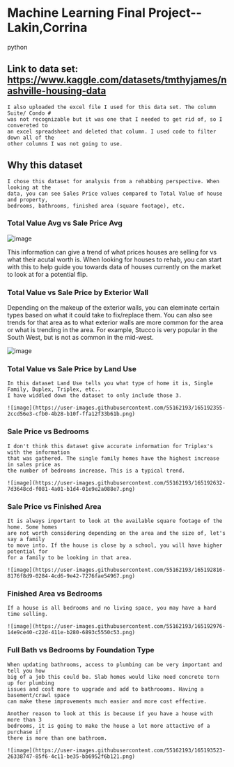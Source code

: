 # Machine Learning Final Project--Lakin,Corrina
python

## Link to data set: https://www.kaggle.com/datasets/tmthyjames/nashville-housing-data

    I also uploaded the excel file I used for this data set. The column Suite/ Condo # 
    was not recognizable but it was one that I needed to get rid of, so I convereted to
    an excel spreadsheet and deleted that column. I used code to filter down all of the
    other columns I was not going to use.
    
## Why this dataset

    I chose this dataset for analysis from a rehabbing perspective. When looking at the 
    data, you can see Sales Price values compared to Total Value of house and property,
    bedrooms, bathrooms, finished area (square footage), etc. 
    
    
### Total Value Avg vs Sale Price Avg

  ![image](https://user-images.githubusercontent.com/55162193/165191493-e4170fea-deea-4681-a4f9-eb832fbc2c15.png)

  This information can give a trend of what prices houses are selling for vs what their
  acutal worth is. When looking for houses to rehab, you can start with this to help
  guide you towards data of houses currently on the market to look at for a potential 
  flip.
  
### Total Value vs Sale Price by Exterior Wall

  Depending on the makeup of the exterior walls, you can eleminate certain types based
  on what it could take to fix/replace them. You can also see trends for that area as
  to what exterior walls are more common for the area or what is trending in the area. 
  For example, Stucco is very popular in the South West, but is not as common in the 
  mid-west.
  
  ![image](https://user-images.githubusercontent.com/55162193/165192081-2aaf2b80-6fd0-475e-b1ae-00e2fd646b0c.png)

### Total Value vs Sale Price by Land Use

    In this dataset Land Use tells you what type of home it is, Single Family, Duplex, Triplex, etc..
    I have widdled down the dataset to only include those 3. 
    
    ![image](https://user-images.githubusercontent.com/55162193/165192355-2ccd56e3-cfb0-4b28-b10f-ffa12f33b61b.png)

### Sale Price vs Bedrooms

    I don't think this dataset give accurate information for Triplex's with the information 
    that was gathered. The single family homes have the highest increase in sales price as
    the number of bedrooms increase. This is a typical trend. 
    
    ![image](https://user-images.githubusercontent.com/55162193/165192632-7d3648cd-f081-4a01-b1d4-01e9e2a088e7.png)
    
### Sale Price vs Finished Area

    It is always inportant to look at the available square footage of the home. Some homes
    are not worth considering depending on the area and the size of, let's say a family
    to move into. If the house is close by a school, you will have higher potential for
    for a family to be looking in that area. 
    
    ![image](https://user-images.githubusercontent.com/55162193/165192816-8176f8d9-0284-4cd6-9e42-7276fae54967.png)

    
### Finished Area vs Bedrooms

    If a house is all bedrooms and no living space, you may have a hard time selling.
    
    ![image](https://user-images.githubusercontent.com/55162193/165192976-14e9ce40-c22d-411e-b280-6893c5550c53.png)

### Full Bath vs Bedrooms by Foundation Type

    When updating bathrooms, access to plumbing can be very important and tell you how
    big of a job this could be. Slab homes would like need concrete torn up for plumbing
    issues and cost more to upgrade and add to bathroooms. Having a basement/crawl space 
    can make these improvements much easier and more cost effective. 
    
    Another reason to look at this is because if you have a house with more than 3 
    bedrooms, it is going to make the house a lot more attactive of a purchase if 
    there is more than one bathroom. 
    
    ![image](https://user-images.githubusercontent.com/55162193/165193523-26338747-85f6-4c11-be35-bb6952f6b121.png)


    

    
    



